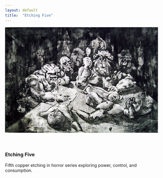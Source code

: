 ```yaml
---
layout: default
title:  "Etching Five"
---
```


<div class="right">
  <div class="row">
    <div class="col-xs-12">
    </div>
      <div class="col-xs-8" style="padding-bottom:20px">
        <img src="/images/etchingFive.jpg" class="img-responsive" alt="Etching Five" style="padding-bottom: 1rem; max-width:100%">
      </div>
    </div>
  <h3 align="left">Etching Five</h3>
  <p>Fifth copper etching in horror series exploring power, control, and consumption.</p>
</div>
